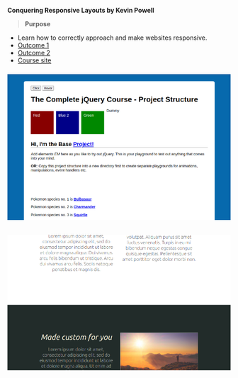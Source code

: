 **Conquering Responsive Layouts by Kevin Powell**

>**Purpose**
- Learn how to correctly approach and make websites responsive.
- [Outcome 1](https://htmlpreview.github.io/?https://github.com/SheriffKoder/Course--Phase2--jQuery-ResponsiveDesign-NodeJS/blob/main/courses/kp_resp/part2/challenge3_pt2/index03_pt2.html)
- [Outcome 2](https://htmlpreview.github.io/?https://github.com/SheriffKoder//Course--Phase2--jQuery-ResponsiveDesign-NodeJS/blob/main/courses/kp_resp/part2/challenge4_pt2/index04_pt2.html)
- [Course site](https://courses.kevinpowell.co/conquering-responsive-layouts)

#####
 ![screenshot](../../screenshot1.png)
##
 ![screenshot](../../screenshot4.png)